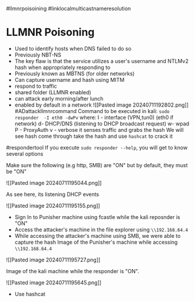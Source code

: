 #llmnrpoisoining
#linklocalmulticastnameresolution

# LLMNR Poisoning

- Used to identify hosts when DNS failed to do so
- Previously NBT-NS
- The key flaw is that the service utilizes a user's username and NTLMv2 hash when appropriately responding to
- Previously known as MBTNS (for older networks)
- Can capture username and hash using MITM
- respond to traffic
- shared folder (LLMNR enabled)
- can attack early morning/after lunch
- enabled by default in a network
![[Pasted image 20240711192802.png]]
#ADattackllmnrcommand
Command to be executed in kali: `sudo responder  -I eth0 -dwPv`
where:
I - interface (VPN,tun0) (eth0 if network)
d- DHCP/DNS (listening to DHCP broadcast request)
w- wpad
P - ProxyAuth
v - verbose
it senses traffic and grabs the hash
We will see hash come through 
take the hash and use `hashcat` to crack it

#respondertool
If you execute `sudo responder --help`, you will get to know several options

Make sure the following (e.g http, SMB) are "ON" but by default, they must be "ON"

![[Pasted image 20240711195044.png]]

As see here, its listening DHCP events

![[Pasted image 20240711195155.png]]

- Sign In to Punisher machine using fcastle while the kali reposnder is "ON"
- Access the attacker's machine in the file explorer using `\\192.168.64.4`
- While accessing the attacker's machine using SMB, we were able to capture the hash
Image of the Punisher's machine while accessing `\\192.168.64.4`

![[Pasted image 20240711195727.png]]

Image of the kali machine while the responder is "ON". 

![[Pasted image 20240711195645.png]]

- Use hashcat
